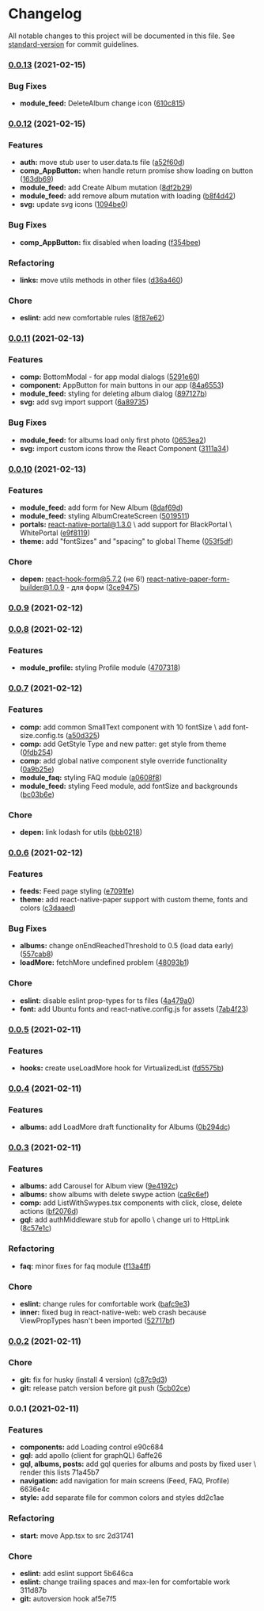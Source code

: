 # Changelog

All notable changes to this project will be documented in this file. See [standard-version](https://github.com/conventional-changelog/standard-version) for commit guidelines.

### [0.0.13](https://github.com/mokkapps/changelog-generator-demo/compare/v0.0.12...v0.0.13) (2021-02-15)


### Bug Fixes

* **module_feed:** DeleteAlbum change icon ([610c815](https://github.com/mokkapps/changelog-generator-demo/commits/610c8159f6031b3e1b18d941dcbc14648b39ac98))

### [0.0.12](https://github.com/mokkapps/changelog-generator-demo/compare/v0.0.11...v0.0.12) (2021-02-15)


### Features

* **auth:** move stub user to user.data.ts file ([a52f60d](https://github.com/mokkapps/changelog-generator-demo/commits/a52f60da89ca1e876fba0f08669ae5cfd8ae8444))
* **comp_AppButton:** when handle return promise show loading on button ([163db69](https://github.com/mokkapps/changelog-generator-demo/commits/163db692d7fe5a6f83a2f1f5e4450e39044429ff))
* **module_feed:** add Create Album mutation ([8df2b29](https://github.com/mokkapps/changelog-generator-demo/commits/8df2b29b494b149dc81a57f69ea872676e11d2de))
* **module_feed:** add remove album mutation with loading ([b8f4d42](https://github.com/mokkapps/changelog-generator-demo/commits/b8f4d42a1b9fa9722d637e264ed8929bb6e08b9e))
* **svg:** update svg icons ([1094be0](https://github.com/mokkapps/changelog-generator-demo/commits/1094be085aff4ea3ce440a1b12e390029fa6cfb9))


### Bug Fixes

* **comp_AppButton:** fix disabled when loading ([f354bee](https://github.com/mokkapps/changelog-generator-demo/commits/f354bee1179c427be0cfd0d3bbe6ba3215f5294b))


### Refactoring

* **links:** move utils methods in other files ([d36a460](https://github.com/mokkapps/changelog-generator-demo/commits/d36a4600b7a1cc4b43c63f2be465ed5f145ad781))


### Chore

* **eslint:** add new comfortable rules ([8f87e62](https://github.com/mokkapps/changelog-generator-demo/commits/8f87e624c6c4fe02d1a02817342f5b9a5d010872))

### [0.0.11](https://github.com/mokkapps/changelog-generator-demo/compare/v0.0.10...v0.0.11) (2021-02-13)


### Features

* **comp:** BottomModal - for app modal dialogs ([5291e60](https://github.com/mokkapps/changelog-generator-demo/commits/5291e60d2140e6521d09740ed379ab29335c7329))
* **component:** AppButton for main buttons in our app ([84a6553](https://github.com/mokkapps/changelog-generator-demo/commits/84a6553277729697b1062cb5d01e26ebc14fb7bd))
* **module_feed:** styling for deleting album dialog ([897127b](https://github.com/mokkapps/changelog-generator-demo/commits/897127b704a1862a5301d88b51caef6e66a670ae))
* **svg:** add svg import support ([6a89735](https://github.com/mokkapps/changelog-generator-demo/commits/6a89735394f5447fd7fff135c83abb2778c4d8cc))


### Bug Fixes

* **module_feed:** for albums load only first photo ([0653ea2](https://github.com/mokkapps/changelog-generator-demo/commits/0653ea2685a62f0f5605e402749350c465900bc4))
* **svg:** import custom icons throw the React Component ([3111a34](https://github.com/mokkapps/changelog-generator-demo/commits/3111a34d52bd072d0ef5aa42d54398addbf2bceb))

### [0.0.10](https://github.com/mokkapps/changelog-generator-demo/compare/v0.0.9...v0.0.10) (2021-02-13)


### Features

* **module_feed:** add form for New Album ([8daf69d](https://github.com/mokkapps/changelog-generator-demo/commits/8daf69d3897089d004a20d68e0900944743603d4))
* **module_feed:** styling AlbumCreateScreen ([5019511](https://github.com/mokkapps/changelog-generator-demo/commits/5019511a2dea6fc35ad3c9eb6fefaa44550ccec4))
* **portals:** react-native-portal@1.3.0 \\ add support for BlackPortal \ WhitePortal ([e9f8119](https://github.com/mokkapps/changelog-generator-demo/commits/e9f81199371f434d46ec699201cf215ae091b892))
* **theme:** add "fontSizes" and "spacing" to global Theme ([053f5df](https://github.com/mokkapps/changelog-generator-demo/commits/053f5dfc688d14c5c8050636e5b04a9233534625))


### Chore

* **depen:** react-hook-form@5.7.2 (не 6!) react-native-paper-form-builder@1.0.9 - для форм ([3ce9475](https://github.com/mokkapps/changelog-generator-demo/commits/3ce9475ca9af6aadf4830737fb5a29be449959a2))

### [0.0.9](https://github.com/mokkapps/changelog-generator-demo/compare/v0.0.8...v0.0.9) (2021-02-12)

### [0.0.8](https://github.com/mokkapps/changelog-generator-demo/compare/v0.0.7...v0.0.8) (2021-02-12)


### Features

* **module_profile:** styling Profile module ([4707318](https://github.com/mokkapps/changelog-generator-demo/commits/470731877816f885e6c7258f7a79661ab5c375df))

### [0.0.7](https://github.com/mokkapps/changelog-generator-demo/compare/v0.0.6...v0.0.7) (2021-02-12)


### Features

* **comp:** add common SmallText component with 10 fontSize \ add font-size.config.ts ([a50d325](https://github.com/mokkapps/changelog-generator-demo/commits/a50d325b4bbcdb3969051388daae92c2b81b55a6))
* **comp:** add GetStyle Type and new patter: get style from theme ([0fdb254](https://github.com/mokkapps/changelog-generator-demo/commits/0fdb254c054bbef23faa28b6de64328f010a29fd))
* **comp:** add global native component style override functionality ([0a9b25e](https://github.com/mokkapps/changelog-generator-demo/commits/0a9b25e07f10770d5fea4f7a87823fc336571274))
* **module_faq:** styling FAQ module ([a0608f8](https://github.com/mokkapps/changelog-generator-demo/commits/a0608f8dc1307f68db5be823cfbe38f5596e3134))
* **module_feed:** styling Feed module, add fontSize and backgrounds ([bc03b6e](https://github.com/mokkapps/changelog-generator-demo/commits/bc03b6e686a37f49e08c40d9f9b28673485b508b))


### Chore

* **depen:** link lodash for utils ([bbb0218](https://github.com/mokkapps/changelog-generator-demo/commits/bbb0218a87ccc1aef75e32009c0707b618315c13))

### [0.0.6](https://github.com/mokkapps/changelog-generator-demo/compare/v0.0.5...v0.0.6) (2021-02-12)


### Features

* **feeds:** Feed page styling ([e7091fe](https://github.com/mokkapps/changelog-generator-demo/commits/e7091fe014c59d42bae5366da28215b410e7b62c))
* **theme:** add react-native-paper support with custom theme, fonts and colors ([c3daaed](https://github.com/mokkapps/changelog-generator-demo/commits/c3daaed120d7a1061721f569f9896c9507e02611))


### Bug Fixes

* **albums:** change onEndReachedThreshold to 0.5 (load data early) ([557cab8](https://github.com/mokkapps/changelog-generator-demo/commits/557cab81f62b2ccf93aa607dacb9ede98519e3ea))
* **loadMore:** fetchMore undefined problem ([48093b1](https://github.com/mokkapps/changelog-generator-demo/commits/48093b1c3776deee06a40c884d40a3bf4d91626a))


### Chore

* **eslint:** disable eslint prop-types for ts files ([4a479a0](https://github.com/mokkapps/changelog-generator-demo/commits/4a479a0b2474c1282a7d8ba894ecbcf598ad7b18))
* **font:** add Ubuntu fonts and react-native.config.js for assets ([7ab4f23](https://github.com/mokkapps/changelog-generator-demo/commits/7ab4f23bd6a57f461bba6e3adfbb5bea49e4816e))

### [0.0.5](https://github.com/mokkapps/changelog-generator-demo/compare/v0.0.4...v0.0.5) (2021-02-11)


### Features

* **hooks:** create useLoadMore hook for VirtualizedList ([fd5575b](https://github.com/mokkapps/changelog-generator-demo/commits/fd5575b56b1d1bc0ce7461f703c1adc1ce1ef0e8))

### [0.0.4](https://github.com/mokkapps/changelog-generator-demo/compare/v0.0.3...v0.0.4) (2021-02-11)


### Features

* **albums:** add LoadMore draft functionality for Albums ([0b294dc](https://github.com/mokkapps/changelog-generator-demo/commits/0b294dc88b47505a1567043f3f87acf087f92610))

### [0.0.3](https://github.com/mokkapps/changelog-generator-demo/compare/v0.0.2...v0.0.3) (2021-02-11)


### Features

* **albums:** add Carousel for Album view ([9e4192c](https://github.com/mokkapps/changelog-generator-demo/commits/9e4192ce893401a8df260616cea2bd4a827e9d7e))
* **albums:** show albums with delete swype action ([ca9c6ef](https://github.com/mokkapps/changelog-generator-demo/commits/ca9c6ef5e72f1369c049c3d3d62b962d0ef698d5))
* **comp:** add ListWithSwypes.tsx components with click, close, delete actions ([bf2076d](https://github.com/mokkapps/changelog-generator-demo/commits/bf2076dd83223b62910da65ab443cb6e1925896a))
* **gql:** add authMiddleware stub for apollo \ change uri to HttpLink ([8c57e1c](https://github.com/mokkapps/changelog-generator-demo/commits/8c57e1ca6af6ccc9a7d8748702c4019b2d540e34))


### Refactoring

* **faq:** minor fixes for faq module ([f13a4ff](https://github.com/mokkapps/changelog-generator-demo/commits/f13a4ffe6d6adb753cb714d79a77c4dbd090c7dc))


### Chore

* **eslint:** change rules for comfortable work ([bafc9e3](https://github.com/mokkapps/changelog-generator-demo/commits/bafc9e34561f618fb5937d4372d111d7ab241728))
* **inner:** fixed bug in react-native-web: web crash because ViewPropTypes hasn't been imported ([52717bf](https://github.com/mokkapps/changelog-generator-demo/commits/52717bfa64234133b5ee6db25e3528dde1a734f0))

### [0.0.2](https://github.com/mokkapps/changelog-generator-demo/compare/v0.0.1...v0.0.2) (2021-02-11)


### Chore

* **git:** fix for husky (install 4 version) ([c87c9d3](https://github.com/mokkapps/changelog-generator-demo/commits/c87c9d3e29459c2c1e2147cd6d4227c0d4be1411))
* **git:** release patch version before git push ([5cb02ce](https://github.com/mokkapps/changelog-generator-demo/commits/5cb02ce376ea76731960446a3a88b53ea4927c07))

### 0.0.1 (2021-02-11)


### Features

* **components:** add Loading control e90c684
* **gql:** add apollo (client for graphQL) 6affe26
* **gql, albums, posts:** add gql queries for albums and posts by fixed user \ render this lists 71a45b7
* **navigation:** add navigation for main screens (Feed, FAQ, Profile) 6636e4c
* **style:** add separate file for common colors and styles dd2c1ae


### Refactoring

* **start:** move App.tsx to src 2d31741


### Chore

* **eslint:** add eslint support 5b646ca
* **eslint:** change trailing spaces and max-len for comfortable work 311d87b
* **git:** autoversion hook af5e7f5
